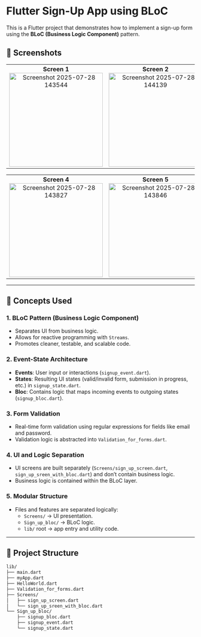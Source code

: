 # Flutter Sign-Up App using BLoC

This is a Flutter project that demonstrates how to implement a sign-up form using the **BLoC (Business Logic Component)** pattern.
## 📱 Screenshots

<table>
  <tr>
    <td align="center"><strong>Screen 1</strong><br>
      <img width="250"  alt="Screenshot 2025-07-28 143544" src="https://github.com/user-attachments/assets/ad32a0fc-7f7a-4514-a038-869d4c8fd82f" />
    </td>
     <td align="center"><strong>Screen 2</strong><br>
   <img width="250" alt="Screenshot 2025-07-28 144139" src="https://github.com/user-attachments/assets/3bd37fd3-a305-42eb-aad1-c8a1285a8051" />
    </td>
    <td align="center"><strong>Screen 3</strong><br>
     <img width="250" alt="Screenshot 2025-07-28 143651" src="https://github.com/user-attachments/assets/9555e5e4-d475-4aa1-a95d-20522a4ecc5a" />
    </td>
   
  </tr>
</table>

<table>
  <tr>
   <td align="center"><strong>Screen 4</strong><br>
     <img width="250"  alt="Screenshot 2025-07-28 143827" src="https://github.com/user-attachments/assets/ef5c0cfe-cd43-4fa1-86d4-e25d4b3403fa" />
    </td>
       <td align="center"><strong>Screen 5</strong><br>
      <img width="250" alt="Screenshot 2025-07-28 143846" src="https://github.com/user-attachments/assets/005de269-9eda-4522-b78f-c1963aef57c7" />
    </td>
  </tr>
</table>

---

## 🧠 Concepts Used

### 1. **BLoC Pattern (Business Logic Component)**
- Separates UI from business logic.
- Allows for reactive programming with `Streams`.
- Promotes cleaner, testable, and scalable code.

### 2. **Event-State Architecture**
- **Events**: User input or interactions (`signup_event.dart`).
- **States**: Resulting UI states (valid/invalid form, submission in progress, etc.) in `signup_state.dart`.
- **Bloc**: Contains logic that maps incoming events to outgoing states (`signup_bloc.dart`).

### 3. **Form Validation**
- Real-time form validation using regular expressions for fields like email and password.
- Validation logic is abstracted into `Validation_for_forms.dart`.

### 4. **UI and Logic Separation**
- UI screens are built separately (`Screens/sign_up_screen.dart`, `sign_up_sreen_with_bloc.dart`) and don’t contain business logic.
- Business logic is contained within the BLoC layer.

### 5. **Modular Structure**
- Files and features are separated logically:
  - `Screens/` → UI presentation.
  - `Sign_up_bloc/` → BLoC logic.
  - `lib/` root → app entry and utility code.

---

## 📁 Project Structure

```bash
lib/
├── main.dart                      
├── myApp.dart                      
├── HelloWorld.dart                  
├── Validation_for_forms.dart      
├── Screens/
│   ├── sign_up_screen.dart         
│   └── sign_up_sreen_with_bloc.dart 
└── Sign_up_bloc/
    ├── signup_bloc.dart            
    ├── signup_event.dart           
    └── signup_state.dart            








